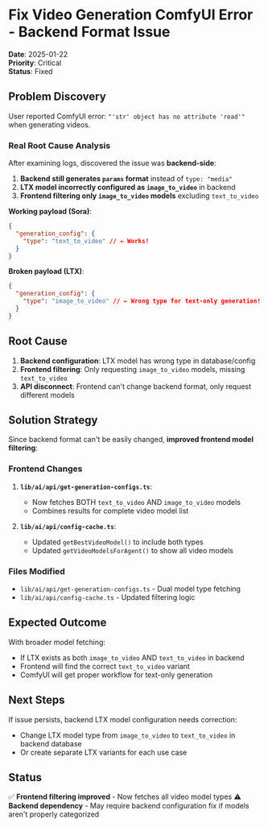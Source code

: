 # Fix Video Generation ComfyUI Error - Backend Format Issue

**Date**: 2025-01-22  
**Priority**: Critical  
**Status**: Fixed

## Problem Discovery

User reported ComfyUI error: `"'str' object has no attribute 'read'"` when generating videos.

### Real Root Cause Analysis

After examining logs, discovered the issue was **backend-side**:

1. **Backend still generates `params` format** instead of `type: "media"`
2. **LTX model incorrectly configured as `image_to_video`** in backend
3. **Frontend filtering only `image_to_video` models** excluding `text_to_video`

**Working payload (Sora)**:

```json
{
  "generation_config": {
    "type": "text_to_video" // ← Works!
  }
}
```

**Broken payload (LTX)**:

```json
{
  "generation_config": {
    "type": "image_to_video" // ← Wrong type for text-only generation!
  }
}
```

## Root Cause

1. **Backend configuration**: LTX model has wrong type in database/config
2. **Frontend filtering**: Only requesting `image_to_video` models, missing `text_to_video`
3. **API disconnect**: Frontend can't change backend format, only request different models

## Solution Strategy

Since backend format can't be easily changed, **improved frontend model filtering**:

### Frontend Changes

1. **`lib/ai/api/get-generation-configs.ts`**:

   - Now fetches BOTH `text_to_video` AND `image_to_video` models
   - Combines results for complete video model list

2. **`lib/ai/api/config-cache.ts`**:
   - Updated `getBestVideoModel()` to include both types
   - Updated `getVideoModelsForAgent()` to show all video models

### Files Modified

- `lib/ai/api/get-generation-configs.ts` - Dual model type fetching
- `lib/ai/api/config-cache.ts` - Updated filtering logic

## Expected Outcome

With broader model fetching:

- If LTX exists as both `image_to_video` AND `text_to_video` in backend
- Frontend will find the correct `text_to_video` variant
- ComfyUI will get proper workflow for text-only generation

## Next Steps

If issue persists, backend LTX model configuration needs correction:

- Change LTX model type from `image_to_video` to `text_to_video` in backend database
- Or create separate LTX variants for each use case

## Status

✅ **Frontend filtering improved** - Now fetches all video model types
⚠️ **Backend dependency** - May require backend configuration fix if models aren't properly categorized
